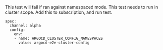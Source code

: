 This test will fail if ran against namespaced mode.
This test needs to run in cluster scope.
Add this to subscription, and run test.
```
spec:
  channel: alpha
  config:
    env:
    - name: ARGOCD_CLUSTER_CONFIG_NAMESPACES
      value: argocd-e2e-cluster-config
```